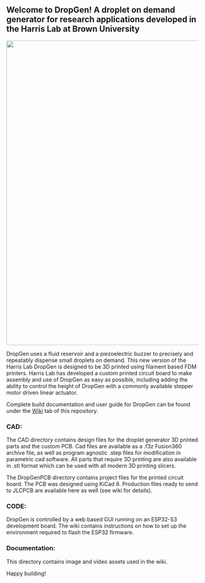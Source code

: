 
## Welcome to DropGen! A droplet on demand generator for research applications developed in the Harris Lab at Brown University

<p align="center">
  <img src="https://github.com/harrislab-brown/Filament_DropGen/blob/main/DOCUMENTATION/DGD_00.jpeg" width="800">
</p>


DropGen uses a fluid reservoir and a piezoelectric buzzer to precisely and repeatably dispense small droplets on demand. 
This new version of the Harris Lab DropGen is designed to be 3D printed using filament based FDM printers. Harris Lab has developed a custom printed circuit board to make assembly and use of DropGen as easy as possible, including adding the ability to control the height of DropGen with a commonly available stepper motor driven linear actuator. 

Complete build documentation and user guide for DropGen can be found under the [Wiki](https://github.com/harrislab-brown/Filament_DropGen/wiki) tab of this repository.

### CAD: 
The CAD directory contains design files for the droplet generator 3D printed parts and the custom PCB. 
Cad files are available as a .f3z Fusion360 archive file, as well as program agnostic .step files for modification in parametric cad software. All parts that require 3D printing are also available in .stl format which can be used with all modern 3D printing slicers. 

The DropGenPCB directory contains project files for the printed circuit board. The PCB was designed using KiCad 8. Production files ready to send to JLCPCB are available here as well (see wiki for details). 

### CODE: 
DropGen is controlled by a web based GUI running on an ESP32-S3 development board. The wiki contains instructions on how to set up the environment required to flash the ESP32 firmware. 

### Documentation: 
This directory contains image and video assets used in the wiki. 

Happy building! 

